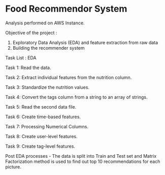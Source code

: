 # Food Recommendor System 
Analysis performed on AWS Instance.

Objective of the project : 
1. Exploratory Data Analysis (EDA) and feature extraction from raw data 
2. Building the recommender system

Task List : EDA

Task 1: Read the data.

Task 2: Extract individual features from the nutrition column.

Task 3: Standardize the nutrition values.

Task 4: Convert the tags column from a string to an array of strings.

Task 5: Read the second data file.

Task 6:  Create time-based features.

Task 7: Processing Numerical Columns. 

Task 8: Create user-level features.

Task 9: Create tag-level features.


Post EDA processes - The data is split into Train and Test set and Matrix Factorization method is used to find out top 10 recommendations for each picture.
